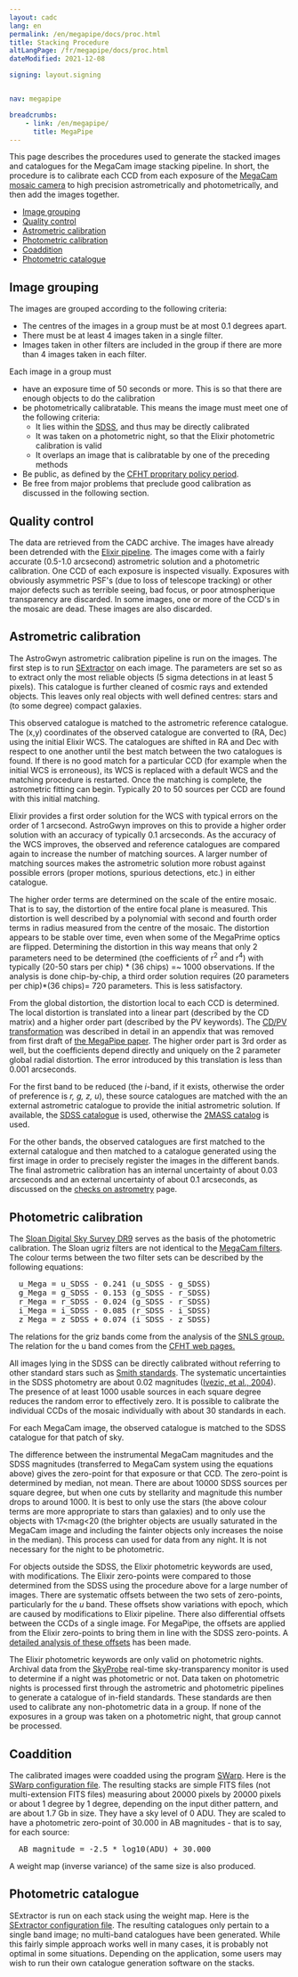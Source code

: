 ```yaml
---
layout: cadc
lang: en
permalink: /en/megapipe/docs/proc.html
title: Stacking Procedure
altLangPage: /fr/megapipe/docs/proc.html
dateModified: 2021-12-08

signing: layout.signing


nav: megapipe

breadcrumbs:
    - link: /en/megapipe/
      title: MegaPipe
---
```


<p>
  This page describes the procedures used to generate the
  stacked images and catalogues for the MegaCam image stacking pipeline.
  In short, the procedure is to calibrate each CCD from each exposure of
  the <a rel="external" href="https://www.cfht.hawaii.edu/Instruments/Imaging/MegaPrime/">MegaCam
    mosaic camera</a> to high precision astrometrically and
  photometrically, and then add the images together.
</p>
<ul>
  <li><a href="#groups">Image grouping</a></li>
  <li><a href="#quality">Quality control</a></li>
  <li><a href="#astcal">Astrometric calibration</a></li>
  <li><a href="#photcal">Photometric calibration</a></li>
  <li><a href="#coadd">Coaddition</a></li>
  <li><a href="#photcat">Photometric catalogue</a></li>
</ul>

<h2 id="groups">Image grouping</h2>
  <p>
    The images are grouped according to the following criteria:
  </p>
  <ul>
    <li>The centres of the images in a group must be at most 0.1 degrees apart.</li>
    <li>There must be at least 4 images taken in a single filter. </li>
    <li>Images taken in other filters are included in the group if there
      are more than 4 images taken in each filter.</li>
  </ul>
  <p>
    Each image in a group must
  </p>
  <ul>
    <li>have an exposure time of 50 seconds or more.
This is so that there are enough objects to do the calibration
    </li>
    <li>be photometrically calibratable.
    This means the image must meet one of the following criteria:
      <ul>
        <li>It lies within the <a rel="external" href="https://www.sdss.org">SDSS</a>, and thus may be directly
          calibrated</li>
        <li>It was taken on a photometric night, so that the Elixir photometric
          calibration is valid</li>
        <li>It overlaps an image that is calibratable by one of the preceding methods</li>
      </ul>
    </li>
    <li>Be public, as defined by the <a rel="external" href="https://www.cfht.hawaii.edu/Instruments/Queue/#prop">CFHT
  propritary policy period</a>.
    </li>
    <li>
Be free from major problems that preclude good calibration
as discussed in the following section.
    </li>
  </ul>
  <h2 id="quality">Quality control</h2>
  <p>
    The data are retrieved from the CADC archive.  
    The images have already been detrended with the
    <a rel="external" href="https://www.cfht.hawaii.edu/Instruments/Elixir/">Elixir
    pipeline</a>.  The images come with a fairly accurate (0.5-1.0
    arcsecond) astrometric solution and a photometric calibration.
    One CCD of each exposure is inspected visually.  Exposures with
    obviously asymmetric PSF's (due to loss of telescope tracking) or
    other major defects such as terrible seeing, bad focus, or poor
    atmospherique transparency are discarded.  In some images, one or
    more of the CCD's in the mosaic are dead. These images are also
    discarded.
  </p>
<h2 id="astcal">Astrometric calibration</h2>
<p>
    The AstroGwyn astrometric calibration pipeline is run on the
    images.  The first step is to run <a rel="external" href="https://www.astromatic.net/software/sextractor">SExtractor</a> on
    each image.  The parameters are set so as to extract only the most
    reliable objects (5 sigma detections in at least 5 pixels).  This
    catalogue is further cleaned of cosmic rays and extended
    objects. This leaves only real objects with well defined centres:
    stars and (to some degree) compact galaxies.
</p>
<p>
  This observed catalogue is matched to the astrometric reference
  catalogue.  
  The (x,y) coordinates of the observed catalogue are
  converted to (RA, Dec) using the initial Elixir WCS.  The catalogues
  are shifted in RA and Dec with respect to one another until the best
  match between the two catalogues is found. If there is no good match
  for a particular CCD (for example when the initial WCS is 
  erroneous), its WCS is replaced with a default WCS and the matching
  procedure is restarted. Once the matching is complete, the
  astrometric fitting can begin. Typically 20 to 50 sources per CCD
  are found with this initial matching.
</p>
<p>
    Elixir provides a first order solution for the WCS with typical
    errors on the order of 1 arcsecond.  AstroGwyn improves on this to
    provide a higher order solution with an accuracy of typically 0.1
    arcseconds.  As the accuracy of the WCS improves, the observed and
    reference catalogues are compared again to increase the number of
    matching sources. A larger number of matching sources makes the
    astrometric solution more robust against possible errors (proper
    motions, spurious detections, etc.)  in either catalogue.
</p>
<p>
    The higher order terms are determined on the scale of the entire
    mosaic. That is to say, the distortion of the entire focal plane is
    measured.  This distortion is well described by a polynomial with
    second and fourth order terms in radius measured from the centre of
    the mosaic.  The distortion appears to be stable over time, even when
    some of the MegaPrime optics are flipped.  Determining the distortion
    in this way means that only 2 parameters need to be determined (the
    coefficients of r<sup>2</sup> and r<sup>4</sup>) with typically (20-50
    stars per chip) * (36 chips) =~ 1000 observations. If the analysis is
    done chip-by-chip, a third order solution requires (20 parameters per
    chip)*(36 chips)= 720 parameters. This is less satisfactory.
</p>
<p>
    From the global distortion, the distortion local to each CCD is
    determined.  The local distortion is translated into a linear part
    (described by the CD matrix) and a higher order part (described by
    the PV keywords). The <a href="/static/files/megapipe/CD_PV_keywords.pdf">CD/PV
    transformation</a> was described in detail in an appendix that was
    removed from first draft of <a rel="external" href="https://adsabs.harvard.edu/abs/2008PASP..120..212G">the MegaPipe paper</a>.
    The higher order part is 3rd order as well, but the coefficients
    depend directly and uniquely on the 2 parameter global radial
    distortion. The error introduced by this translation is less than
    0.001 arcseconds.  
</p>
<p> 
    For the first band to be reduced (the <em>i</em>-band, if it
    exists, otherwise the order of preference is <em>r, g, z, u</em>),
    these source catalogues are matched with the an external
    astrometric catalogue to provide the initial astrometric solution.
    If available, the <a rel="external" href="https://www.sdss.org">SDSS catalogue</a> is used, otherwise
    the <a rel="external" href="https://www.ipac.caltech.edu/2mass/">2MASS catalog</a> is
    used.
</p>
<p> 
    For the other bands, the observed catalogues are first matched to
    the external catalogue and then matched to a catalogue generated
    using the first image in order to precisely register the images in
    the different bands.  The final astrometric calibration has an
    internal uncertainty of about 0.03 arcseconds and an external
    uncertainty of about 0.1 arcseconds, as
    discussed on the <a href="/en/megapipe/docs/astro.html">checks on astrometry</a> page.
</p>
<h2 id="photcal">Photometric calibration</h2>
<p>
    The <a rel="external" href="https://www.sdss3.org/dr9/">Sloan Digital Sky Survey DR9</a> serves
    as the basis of the photometric calibration.
    The Sloan ugriz filters are not identical to the <a href="filt.html">MegaCam filters</a>.
    The colour terms between the two filter sets
    can be described by the following equations:
</p>
<pre>
  u_Mega = u_SDSS - 0.241 (u_SDSS - g_SDSS)
  g_Mega = g_SDSS - 0.153 (g_SDSS - r_SDSS)
  r_Mega = r_SDSS - 0.024 (g_SDSS - r_SDSS)
  i_Mega = i_SDSS - 0.085 (r_SDSS - i_SDSS)
  z_Mega = z_SDSS + 0.074 (i_SDSS - z_SDSS)
</pre>
<p>
    The relations for the griz bands come from the analysis of the
    <a rel="external" href="https://www.astro.uvic.ca/~pritchet/SN/Calib/ColourTerms-2006Jun19/index.html#Sec04">SNLS group.</a>
    The relation for the u band comes from the 
    <a  rel="external" href="https://cfht.hawaii.edu/Instruments/Imaging/MegaPrime/generalinformation.html">CFHT web pages.</a>
</p>
<p>
All images lying in the SDSS can be directly calibrated without
referring to other standard stars such
as <a href="https://adsabs.harvard.edu/cgi-bin/nph-bib_query?bibcode=2002AJ....123.2121S" rel="external">Smith standards</a>. The systematic uncertainties in the SDSS
photometry are about 0.02 magnitudes
(<a href="https://xxx.lanl.gov/pdf/astro-ph/0410195" rel="external">Ivezic, et al., 2004</a>).
The presence of at least 1000 usable sources in each
square degree reduces the random error to effectively zero. It is
possible to calibrate the individual CCDs of the mosaic individually
with about 30 standards in each. 
</p>
<p>
For each MegaCam image, the observed 
catalogue is matched to the SDSS catalogue for that patch
of sky.
</p>
<p>
 The difference between the instrumental MegaCam magnitudes
and the SDSS magnitudes (transferred to MegaCam system using the equations
above) gives the zero-point for that exposure
or that CCD. The zero-point is determined by median, not mean.
There are about 10000 SDSS sources per square degree, but
when one cuts by stellarity and magnitude this number drops to
around 1000.
It is best to only use the stars (the above colour
terms are more appropriate to stars than galaxies) and to only use the objects
with 17&lt;mag&lt;20 (the brighter objects are usually saturated
in the MegaCam image and including the fainter objects 
only increases the noise in the median).
This process can used for data from any night. It is not necessary for the
night to be photometric.
</p>
<p>
    For objects outside the SDSS, the Elixir photometric keywords are
    used, with modifications.  The Elixir zero-points were compared to
    those determined from the SDSS using the procedure above for a large
    number of images. There are systematic offsets between the two sets of
    zero-points, particularly for the <em>u</em> band. These offsets show
    variations with epoch, which are caused by modifications to Elixir
    pipeline.  There also differential offsets between the CCDs of a
    single image.  For MegaPipe, the offsets are applied from the Elixir
    zero-points to bring them in line with the SDSS zero-points.  A
    <a href="elixphot.html">detailed analysis of these offsets</a> has been made.
</p>
<p>
    The Elixir photometric keywords are only valid on photometric
    nights.  Archival data from the <a rel="external" href="https://www.cfht.hawaii.edu/Instruments/Elixir/skyprobe/home.html">SkyProbe</a>
    real-time sky-transparency monitor is used to determine if a night
    was photometric or not.  Data taken on photometric nights is
    processed first through the astrometric and photometric pipelines
    to generate a catalogue of in-field standards. These standards are
    then used to calibrate any non-photometric data in a group. If
    none of the exposures in a group was taken on a photometric night,
    that group cannot be processed.
</p>
<h2 id="coadd">Coaddition</h2>
<p>
  The calibrated images were coadded using the program
  <a rel="external" href="https://www.astromatic.net/software/swarp">SWarp</a>. Here
  is the <a href="/static/files/megapipe/megapipe.swarp">SWarp configuration file</a>.
  The resulting stacks are simple FITS files
  (not multi-extension FITS files) measuring about 20000 pixels by 20000 pixels
  or about 1 degree by 1 degree, depending on the input dither pattern,
  and are about 1.7 Gb in size.
  They have a sky level of 0 ADU. They are scaled to have a photometric
  zero-point of 30.000 in AB magnitudes - that is to say, for each source:
</p>
<pre>
  AB_magnitude = -2.5 * log10(ADU) + 30.000
</pre>
<p>
  A weight map (inverse variance) of the same size is also produced. 
</p>
<h2 id="photcat">Photometric catalogue</h2>
<p>
  SExtractor is run on each stack using the weight map.
  Here is the <a href="/static/files/megapipe/megapipe.sex">SExtractor configuration file</a>.
  The resulting catalogues only pertain to a single band image; no
  multi-band catalogues have been generated.
  While this fairly simple approach works well in many cases,
  it is probably not optimal in some situations.
  Depending on the application,
  some users may wish to run their own catalogue generation
  software on the stacks.
</p>
